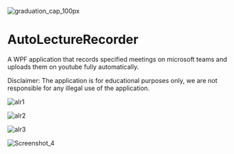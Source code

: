 ![graduation_cap_100px](https://user-images.githubusercontent.com/52785685/138531792-0ce0a6f9-9cc2-40f4-82aa-b853defd5e25.png) 
# AutoLectureRecorder 

Α WPF application that records specified meetings on microsoft teams and uploads them on youtube fully automatically.

Disclaimer:
The application is for educational purposes only, we are not responsible for any illegal use of the application.

![alr1](https://user-images.githubusercontent.com/52785685/138531971-6e21ec78-b1f7-4f58-a90c-dea95fa6aa98.png)

![alr2](https://user-images.githubusercontent.com/52785685/138531975-19021eae-b9c4-492f-aed8-718790d36d97.png)

![alr3](https://user-images.githubusercontent.com/52785685/138531978-9bac961f-56ba-4f9d-8643-03968cd3b1b6.png)

![Screenshot_4](https://user-images.githubusercontent.com/52785685/159017030-d9163767-1f8d-41cf-bbf1-e32f2b419c2a.png)
